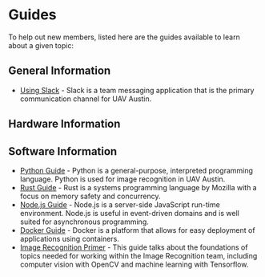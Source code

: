 # Guides

To help out new members, listed here are the guides available to learn about a
given topic:

## General Information

- [Using Slack](guides/slack/index.html) - Slack is a team messaging
  application that is the primary communication channel for UAV Austin.

## Hardware Information

## Software Information

- [Python Guide](guides/python/index.html) - Python is a general-purpose,
  interpreted programming language. Python is used for image recognition in
  UAV Austin.
- [Rust Guide](guides/rust/index.html) - Rust is a systems programming language
  by Mozilla with a focus on memory safety and concurrency.
- [Node.js Guide](guides/nodejs/index.html) - Node.js is a server-side
  JavaScript run-time environment. Node.js is useful in event-driven domains
  and is well suited for asynchronous programming.
- [Docker Guide](guides/docker/index.html) - Docker is a platform that allows
  for easy deployment of applications using containers.
- [Image Recognition Primer](guides/image-rec/index.html) - This guide talks
  about the foundations of topics needed for working within the Image
  Recognition team, including computer vision with OpenCV and machine learning
  with Tensorflow.
